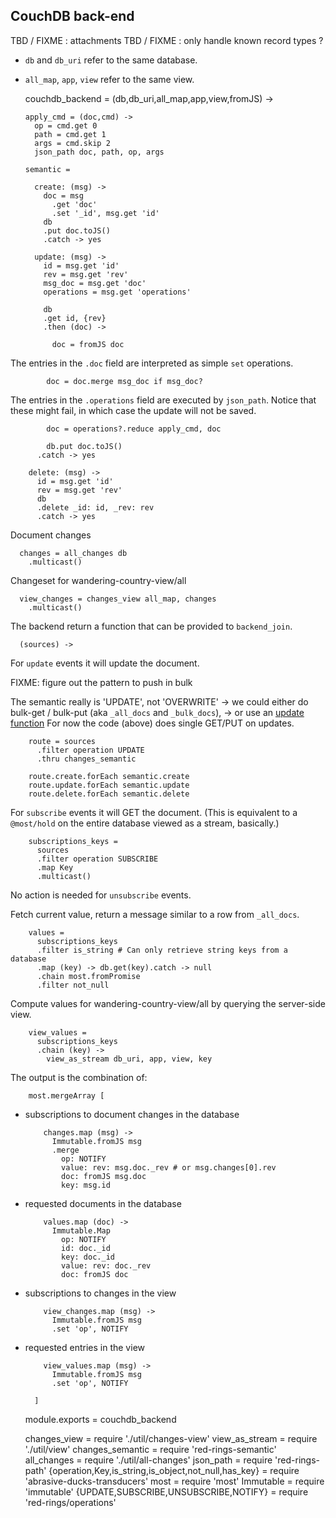 CouchDB back-end
----------------

TBD / FIXME : attachments
TBD / FIXME : only handle known record types ?

- `db` and `db_uri` refer to the same database.
- `all_map`, `app`, `view` refer to the same view.

    couchdb_backend = (db,db_uri,all_map,app,view,fromJS) ->

      apply_cmd = (doc,cmd) ->
        op = cmd.get 0
        path = cmd.get 1
        args = cmd.skip 2
        json_path doc, path, op, args

      semantic =

        create: (msg) ->
          doc = msg
            .get 'doc'
            .set '_id', msg.get 'id'
          db
          .put doc.toJS()
          .catch -> yes

        update: (msg) ->
          id = msg.get 'id'
          rev = msg.get 'rev'
          msg_doc = msg.get 'doc'
          operations = msg.get 'operations'

          db
          .get id, {rev}
          .then (doc) ->

            doc = fromJS doc

The entries in the `.doc` field are interpreted as simple `set` operations.

            doc = doc.merge msg_doc if msg_doc?

The entries in the `.operations` field are executed by `json_path`.
Notice that these might fail, in which case the update will not be saved.

            doc = operations?.reduce apply_cmd, doc

            db.put doc.toJS()
          .catch -> yes

        delete: (msg) ->
          id = msg.get 'id'
          rev = msg.get 'rev'
          db
          .delete _id: id, _rev: rev
          .catch -> yes

Document changes

      changes = all_changes db
        .multicast()

Changeset for wandering-country-view/all

      view_changes = changes_view all_map, changes
        .multicast()

The backend return a function that can be provided to `backend_join`.

      (sources) ->

For `update` events it will update the document.

FIXME: figure out the pattern to push in bulk

The semantic really is 'UPDATE', not 'OVERWRITE'
  → we could either do bulk-get / bulk-put (aka `_all_docs` and `_bulk_docs`),
  → or use an [update function](http://docs.couchdb.org/en/2.1.1/api/ddoc/render.html#db-design-design-doc-update-update-name)
For now the code (above) does single GET/PUT on updates.

        route = sources
          .filter operation UPDATE
          .thru changes_semantic

        route.create.forEach semantic.create
        route.update.forEach semantic.update
        route.delete.forEach semantic.delete

For `subscribe` events it will GET the document. (This is equivalent to a `@most/hold` on the entire database viewed as a stream, basically.)

        subscriptions_keys =
          sources
          .filter operation SUBSCRIBE
          .map Key
          .multicast()

No action is needed for `unsubscribe` events.

Fetch current value, return a message similar to a row from `_all_docs`.

        values =
          subscriptions_keys
          .filter is_string # Can only retrieve string keys from a database
          .map (key) -> db.get(key).catch -> null
          .chain most.fromPromise
          .filter not_null

Compute values for wandering-country-view/all by querying the server-side view.

        view_values =
          subscriptions_keys
          .chain (key) ->
            view_as_stream db_uri, app, view, key

The output is the combination of:

        most.mergeArray [

- subscriptions to document changes in the database

          changes.map (msg) ->
            Immutable.fromJS msg
            .merge
              op: NOTIFY
              value: rev: msg.doc._rev # or msg.changes[0].rev
              doc: fromJS msg.doc
              key: msg.id

- requested documents in the database

          values.map (doc) ->
            Immutable.Map
              op: NOTIFY
              id: doc._id
              key: doc._id
              value: rev: doc._rev
              doc: fromJS doc

- subscriptions to changes in the view

          view_changes.map (msg) ->
            Immutable.fromJS msg
            .set 'op', NOTIFY

- requested entries in the view

          view_values.map (msg) ->
            Immutable.fromJS msg
            .set 'op', NOTIFY

        ]

    module.exports = couchdb_backend

    changes_view = require './util/changes-view'
    view_as_stream = require './util/view'
    changes_semantic = require 'red-rings-semantic'
    all_changes = require './util/all-changes'
    json_path = require 'red-rings-path'
    {operation,Key,is_string,is_object,not_null,has_key} = require 'abrasive-ducks-transducers'
    most = require 'most'
    Immutable = require 'immutable'
    {UPDATE,SUBSCRIBE,UNSUBSCRIBE,NOTIFY} = require 'red-rings/operations'
